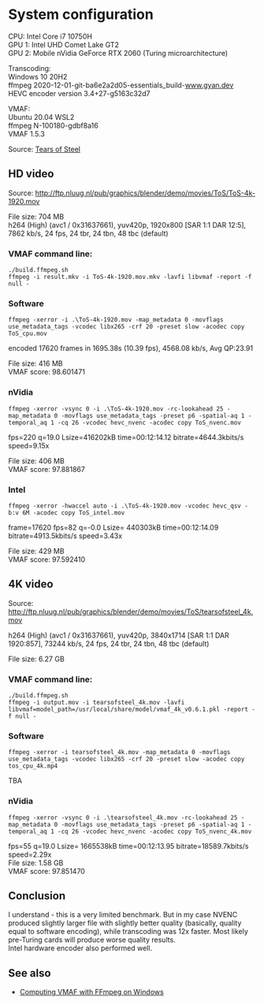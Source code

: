 # System configuration

CPU: Intel Core i7 10750H  
GPU 1: Intel UHD Comet Lake GT2  
GPU 2: Mobile nVidia GeForce RTX 2060 (Turing microarchitecture)  

Transcoding:  
Windows 10 20H2  
ffmpeg 2020-12-01-git-ba6e2a2d05-essentials_build-www.gyan.dev  
HEVC encoder version 3.4+27-g5163c32d7

VMAF:  
Ubuntu 20.04 WSL2  
ffmpeg N-100180-gdbf8a16  
VMAF 1.5.3  

Source: [Tears of Steel](https://mango.blender.org/download/)

## HD video

Source: http://ftp.nluug.nl/pub/graphics/blender/demo/movies/ToS/ToS-4k-1920.mov  

File size: 704 MB  
h264 (High) (avc1 / 0x31637661), yuv420p, 1920x800 [SAR 1:1 DAR 12:5], 7862 kb/s, 24 fps, 24 tbr, 24 tbn, 48 tbc (default)

### VMAF command line:

```
./build.ffmpeg.sh
ffmpeg -i result.mkv -i ToS-4k-1920.mov.mkv -lavfi libvmaf -report -f null -
```

### Software

`ffmpeg -xerror -i .\ToS-4k-1920.mov -map_metadata 0 -movflags use_metadata_tags -vcodec libx265 -crf 20 -preset slow -acodec copy ToS_cpu.mov`

encoded 17620 frames in 1695.38s (10.39 fps), 4568.08 kb/s, Avg QP:23.91

File size: 416 MB  
VMAF score: 98.601471

### nVidia

`ffmpeg -xerror -vsync 0 -i .\ToS-4k-1920.mov -rc-lookahead 25 -map_metadata 0 -movflags use_metadata_tags -preset p6 -spatial-aq 1 -temporal_aq 1 -cq 26 -vcodec hevc_nvenc -acodec copy ToS_nvenc.mov`

fps=220 q=19.0 Lsize=416202kB time=00:12:14.12 bitrate=4644.3kbits/s speed=9.15x

File size: 406 MB  
VMAF score: 97.881867

### Intel

`ffmpeg -xerror -hwaccel auto -i .\ToS-4k-1920.mov -vcodec hevc_qsv -b:v 6M -acodec copy ToS_intel.mov`

frame=17620 fps=82 q=-0.0 Lsize= 440303kB time=00:12:14.09 bitrate=4913.5kbits/s speed=3.43x

File size: 429 MB  
VMAF score: 97.592410

## 4K video

Source: http://ftp.nluug.nl/pub/graphics/blender/demo/movies/ToS/tearsofsteel_4k.mov

h264 (High) (avc1 / 0x31637661), yuv420p, 3840x1714 [SAR 1:1 DAR 1920:857], 73244 kb/s, 24 fps, 24 tbr, 24 tbn, 48 tbc (default)

File size: 6.27 GB

### VMAF command line:

```
./build.ffmpeg.sh
ffmpeg -i output.mov -i tearsofsteel_4k.mov -lavfi libvmaf=model_path=/usr/local/share/model/vmaf_4k_v0.6.1.pkl -report -f null -
```

### Software

`ffmpeg -xerror -i tearsofsteel_4k.mov -map_metadata 0 -movflags use_metadata_tags -vcodec libx265 -crf 20 -preset slow -acodec copy tos_cpu_4k.mp4`

TBA

### nVidia

`ffmpeg -xerror -vsync 0 -i .\tearsofsteel_4k.mov -rc-lookahead 25 -map_metadata 0 -movflags use_metadata_tags -preset p6 -spatial-aq 1 -temporal_aq 1 -cq 26 -vcodec hevc_nvenc -acodec copy ToS_nvenc_4k.mov`

fps=55 q=19.0 Lsize= 1665538kB time=00:12:13.95 bitrate=18589.7kbits/s speed=2.29x  
File size: 1.58 GB  
VMAF score: 97.851470

## Conclusion

I understand - this is a very limited benchmark. But in my case NVENC produced slightly larger file with slightly better quality (basically, quality equal to software encoding), while transcoding was 12x faster.
Most likely pre-Turing cards will produce worse quality results.  
Intel hardware encoder also performed well.

## See also

* [Computing VMAF with FFmpeg on Windows](https://streaminglearningcenter.com/blogs/lesson-of-the-week-computing-vmaf-with-ffmpeg-on-windows.html)